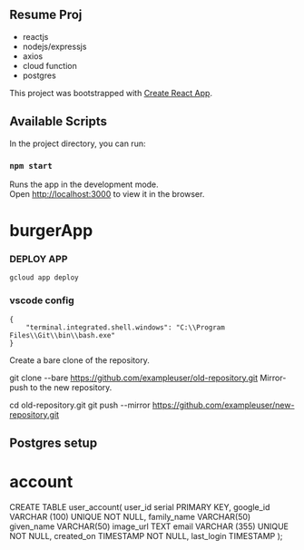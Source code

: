 ## Resume Proj

- reactjs
- nodejs/expressjs
- axios
- cloud function
- postgres

This project was bootstrapped with [Create React App](https://github.com/facebook/create-react-app).

## Available Scripts

In the project directory, you can run:

### `npm start`

Runs the app in the development mode.<br>
Open [http://localhost:3000](http://localhost:3000) to view it in the browser.

# burgerApp

### DEPLOY APP
`gcloud app deploy`

### vscode config
```
{
    "terminal.integrated.shell.windows": "C:\\Program Files\\Git\\bin\\bash.exe"
}
```
Create a bare clone of the repository.

git clone --bare https://github.com/exampleuser/old-repository.git
Mirror-push to the new repository.

cd old-repository.git
git push --mirror https://github.com/exampleuser/new-repository.git



## Postgres setup

# account
CREATE TABLE user_account(
   user_id serial PRIMARY KEY,
   google_id VARCHAR (100) UNIQUE NOT NULL,
   family_name VARCHAR(50)
   given_name VARCHAR(50)
   image_url TEXT
   email VARCHAR (355) UNIQUE NOT NULL,
   created_on TIMESTAMP NOT NULL,
   last_login TIMESTAMP
);